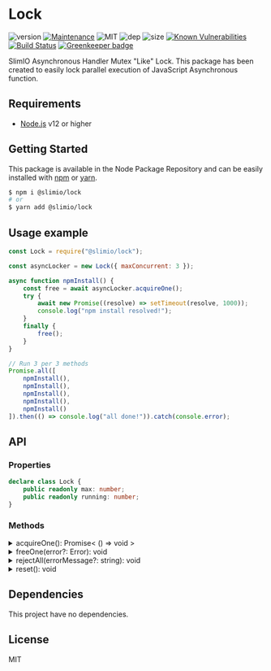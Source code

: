 # Lock
![version](https://img.shields.io/badge/dynamic/json.svg?url=https://raw.githubusercontent.com/SlimIO/Lock/master/package.json&query=$.version&label=Version)
[![Maintenance](https://img.shields.io/badge/Maintained%3F-yes-green.svg)](https://github.com/SlimIO/Lock/commit-activity)
![MIT](https://img.shields.io/github/license/mashape/apistatus.svg)
![dep](https://img.shields.io/david/SlimIO/Lock)
![size](https://img.shields.io/bundlephobia/min/@slimio/lock)
[![Known Vulnerabilities](https://snyk.io//test/github/SlimIO/Lock/badge.svg?targetFile=package.json)](https://snyk.io//test/github/SlimIO/Lock?targetFile=package.json)
[![Build Status](https://travis-ci.com/SlimIO/Lock.svg?branch=master)](https://travis-ci.com/SlimIO/Lock)
[![Greenkeeper badge](https://badges.greenkeeper.io/SlimIO/Lock.svg)](https://greenkeeper.io/)

SlimIO Asynchronous Handler Mutex "Like" Lock. This package has been created to easily lock parallel execution of JavaScript Asynchronous function.

## Requirements
- [Node.js](https://nodejs.org/en/) v12 or higher

## Getting Started

This package is available in the Node Package Repository and can be easily installed with [npm](https://docs.npmjs.com/getting-started/what-is-npm) or [yarn](https://yarnpkg.com).

```bash
$ npm i @slimio/lock
# or
$ yarn add @slimio/lock
```

## Usage example
```js
const Lock = require("@slimio/lock");

const asyncLocker = new Lock({ maxConcurrent: 3 });

async function npmInstall() {
    const free = await asyncLocker.acquireOne();
    try {
        await new Promise((resolve) => setTimeout(resolve, 1000));
        console.log("npm install resolved!");
    }
    finally {
        free();
    }
}

// Run 3 per 3 methods
Promise.all([
    npmInstall(),
    npmInstall(),
    npmInstall(),
    npmInstall(),
    npmInstall()
]).then(() => console.log("all done!")).catch(console.error);
```

## API

### Properties

```ts
declare class Lock {
    public readonly max: number;
    public readonly running: number;
}
```

### Methods

<details><summary>acquireOne(): Promise< () => void ></summary>
<br />
Create a new lock counter. Return a function that you need to execute to free the counter/lock.

</details>

<details><summary>freeOne(error?: Error): void</summary>
<br />
free an acquired lock (or do nothing if there is no lock acquired yet).

</details>

<details><summary>rejectAll(errorMessage?: string): void</summary>
<br />
Reject all promises and available locks. This will throw an Error for each called acquireOne.

</details>

<details><summary>reset(): void</summary>
<br />
Reset the Object (will reject if any locks or promises are detected active).

</details>

## Dependencies

This project have no dependencies.

## License
MIT
